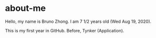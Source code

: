 # about-me

Hello, my name is Bruno Zhong. I am 7 1/2 years old (Wed Aug 19, 2020). 

This is my first year in GitHub. Before, Tynker (Application).
